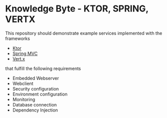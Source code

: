# Knowledge Byte - KTOR, SPRING, VERTX

This repository should demonstrate example services implemented with the frameworks

* [Ktor](ktor)
* [Spring MVC](spring)
* [Vert.x](vertx)

that fulfill the following requirements

* Embedded Webserver
* Webclient
* Security configuration
* Environment configuration
* Monitoring
* Database connection
* Dependency Injection
